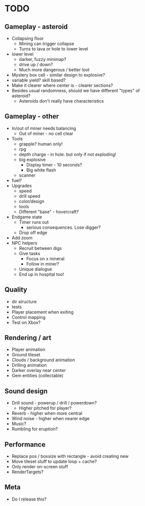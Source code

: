 # TODO

## Gameplay - asteroid

- Collapsing floor
    - Mining can trigger collapse 
    - Turns to lava or hole to lower level
- lower level
    - darker, fuzzy minimap?
    - drive up / down?
    - Much more dangerous / better loot
- Mystery box cell - similar design to explosive?
- variable yield? skill based?
- Make it clearer where center is - clearer sections?
- Besides usual randomness, should we have different "types" of asteroid?
    - Asteroids don't really have characteristics

## Gameplay - other

- In/out of miner needs balancing
    - Out of miner - no cell clear
- Tools
    - grapple? human only!
    - rpg
    - depth charge - in hole. but only if not exploding!
    - big explosive
      - Display timer - 10 seconds?
      - Big white flash
    - scanner
- fuel?
- Upgrades
    - speed
    - drill speed
    - color/design
    - tools
    - Different "base" - hovercraft?
- Endgame state
    - Timer runs out
        - serious consequences. Lose digger?
    - Drop off edge
- Add zoom
- NPC helpers
    - Recruit between digs
    - Give tasks
        - Focus on x mineral
        - Follow in miner?
    - Unique dialogue
    - End up in hospital too!

## Quality

- dir structure
- tests
- Player placement when exiting
- Control mapping
- Test on Xbox?

## Rendering / art

- Player animation
- Ground tileset
- Clouds / background animation
- Drilling animation
- Darker overlay near center
- Gem entities (collectable)

## Sound design

- Drill sound - powerup / drill / powerdown?
    - Higher pitched for player?
- Reverb - higher when more central
- Wind noise - higher when nearer edge
- Music?
- Rumbling for eruption?

## Performance

- Replace pos / boxsize with rectangle - avoid creating new
- Move tileset stuff to update loop + cache?
- Only render on-screen stuff
- RenderTargets?

## Meta

- Do I release this?
